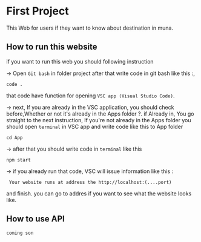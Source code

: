 # First Project


This Web for users if they want to know about destination in muna.

## How to run this website
 
 if you want to run this web you should following instruction


-> Open `Git bash` in folder project after that write code in git bash like this :,
```
code .
```
that code have function for opening `VSC app (Visual Studio Code)`.

-> next, If you are already in the VSC application, you should check before,Whether or not it's already in the Apps folder ?.
if Already in, You go straight to the next instruction, If you're not already in the Apps folder you should open `terminal` in VSC app and write code like this to App folder

```
cd App
```
-> after that you should write code in `terminal` like this
```
npm start
```

-> if you already run that code, VSC will issue information like this :
```
 Your website runs at address the http://localhost:(....port)
```
and finish.
you can go to addres if you want to see what the website looks like.

## How to use API 
```
coming son
```
